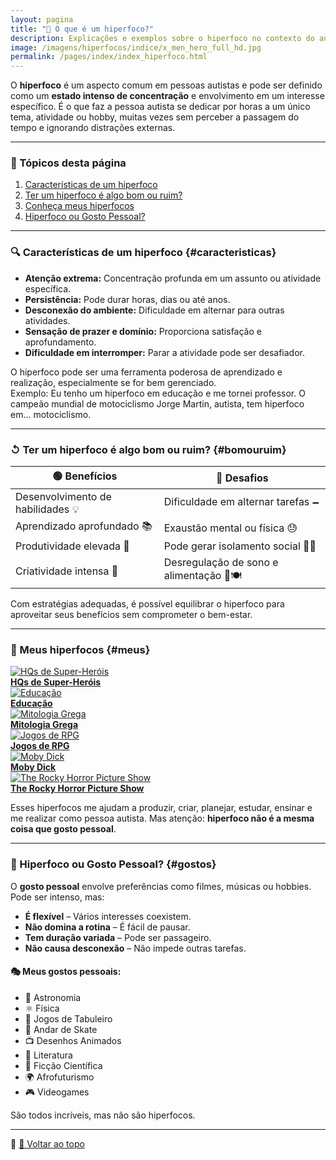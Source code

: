 ```yaml
---
layout: pagina
title: "🧠 O que é um hiperfoco?"
description: Explicações e exemplos sobre o hiperfoco no contexto do autismo.
image: /imagens/hiperfocos/indice/x_men_hero_full_hd.jpg
permalink: /pages/index/index_hiperfoco.html
---
```


O **hiperfoco** é um aspecto comum em pessoas autistas e pode ser definido como um **estado intenso de concentração** e envolvimento em um interesse específico. É o que faz a pessoa autista se dedicar por horas a um único tema, atividade ou hobby, muitas vezes sem perceber a passagem do tempo e ignorando distrações externas.

---

### 📌 Tópicos desta página

1. [Características de um hiperfoco](#caracteristicas)  
2. [Ter um hiperfoco é algo bom ou ruim?](#bomouruim)  
3. [Conheça meus hiperfocos](#meus)  
4. [Hiperfoco ou Gosto Pessoal?](#gostos)

---

### 🔍 Características de um hiperfoco {#caracteristicas}

- **Atenção extrema:** Concentração profunda em um assunto ou atividade específica.  
- **Persistência:** Pode durar horas, dias ou até anos.  
- **Desconexão do ambiente:** Dificuldade em alternar para outras atividades.  
- **Sensação de prazer e domínio:** Proporciona satisfação e aprofundamento.  
- **Dificuldade em interromper:** Parar a atividade pode ser desafiador.

O hiperfoco pode ser uma ferramenta poderosa de aprendizado e realização, especialmente se for bem gerenciado.  
Exemplo: Eu tenho um hiperfoco em educação e me tornei professor. O campeão mundial de motociclismo Jorge Martin, autista, tem hiperfoco em... motociclismo.

---

### ↺ Ter um hiperfoco é algo bom ou ruim? {#bomouruim}

| 🟢 **Benefícios**                   | 🔴 **Desafios**                                 |
|------------------------------------|------------------------------------------------|
| Desenvolvimento de habilidades 💡  | Dificuldade em alternar tarefas 🗕️             |
| Aprendizado aprofundado 📚         | Exaustão mental ou física 😓                   |
| Produtividade elevada 🚀           | Pode gerar isolamento social 🤝❌              |
| Criatividade intensa 🎨            | Desregulação de sono e alimentação 🛌🍽️       |

Com estratégias adequadas, é possível equilibrar o hiperfoco para aproveitar seus benefícios sem comprometer o bem-estar.

---

### 🎯 Meus hiperfocos {#meus}

<div class="grid grid-cols-1 sm:grid-cols-2 md:grid-cols-3 gap-8 justify-items-center px-4 py-8">

  <!-- HQs -->
  <div class="text-center">
    <a href="/pages/hiperfocos/quadrinhos/index_sh.html">
      <img src="/imagens/hiperfocos/indice/hqs.png" alt="HQs de Super-Heróis" title="HQs de Super-Heróis"
        class="w-full max-w-xs h-[300px] object-cover rounded shadow-md hover:scale-105 transition-transform duration-300">
    </a><br>
    <strong><a href="/pages/hiperfocos/quadrinhos/index_sh.html" class="text-blue-700 hover:underline">HQs de Super-Heróis</a></strong>
  </div>

  <!-- Educação -->
  <div class="text-center">
    <a href="/pages/hiperfocos/educacao/index_educacao.html">
      <img src="/imagens/hiperfocos/indice/educacao.png" alt="Educação" title="Educação"
        class="w-full max-w-xs h-[300px] object-cover rounded shadow-md hover:scale-105 transition-transform duration-300">
    </a><br>
    <strong><a href="/pages/hiperfocos/educacao/index_educacao.html" class="text-blue-700 hover:underline">Educação</a></strong>
  </div>

  <!-- Mitologia Grega -->
  <div class="text-center">
    <a href="/pages/hiperfocos/grecia/index_grecia.html">
      <img src="/imagens/hiperfocos/indice/mitologia.png" alt="Mitologia Grega" title="Mitologia Grega"
        class="w-full max-w-xs h-[300px] object-cover rounded shadow-md hover:scale-105 transition-transform duration-300">
    </a><br>
    <strong><a href="/pages/hiperfocos/grecia/index_grecia.html" class="text-blue-700 hover:underline">Mitologia Grega</a></strong>
  </div>

  <!-- RPG -->
  <div class="text-center">
    <a href="/pages/hiperfocos/rpg/index_rpg.html">
      <img src="/imagens/hiperfocos/indice/rpg.png" alt="Jogos de RPG" title="Jogos de RPG"
        class="w-full max-w-xs h-[300px] object-cover rounded shadow-md hover:scale-105 transition-transform duration-300">
    </a><br>
    <strong><a href="/pages/hiperfocos/rpg/index_rpg.html" class="text-blue-700 hover:underline">Jogos de RPG</a></strong>
  </div>

  <!-- Moby Dick -->
  <div class="text-center">
    <a href="/pages/hiperfocos/moby_dick/index_moby.html">
      <img src="/imagens/hiperfocos/indice/moby_dick.png" alt="Moby Dick" title="Moby Dick"
        class="w-full max-w-xs h-[300px] object-cover rounded shadow-md hover:scale-105 transition-transform duration-300">
    </a><br>
    <strong><a href="/pages/hiperfocos/moby_dick/index_moby.html" class="text-blue-700 hover:underline">Moby Dick</a></strong>
  </div>

  <!-- Rocky Horror -->
  <div class="text-center">
    <a href="/pages/hiperfocos/rockyhorror/index_rockyhorror.html">
      <img src="/imagens/hiperfocos/indice/rocky_horror.jpeg" alt="The Rocky Horror Picture Show" title="Rocky Horror"
        class="w-full max-w-xs h-[300px] object-cover rounded shadow-md hover:scale-105 transition-transform duration-300">
    </a><br>
    <strong><a href="/pages/hiperfocos/rockyhorror/index_rockyhorror.html" class="text-blue-700 hover:underline">The Rocky Horror Picture Show</a></strong>
  </div>

</div>

Esses hiperfocos me ajudam a produzir, criar, planejar, estudar, ensinar e me realizar como pessoa autista. Mas atenção: **hiperfoco não é a mesma coisa que gosto pessoal**.

---

### 🔎 Hiperfoco ou Gosto Pessoal? {#gostos}

O **gosto pessoal** envolve preferências como filmes, músicas ou hobbies. Pode ser intenso, mas:

- **É flexível** – Vários interesses coexistem.  
- **Não domina a rotina** – É fácil de pausar.  
- **Tem duração variada** – Pode ser passageiro.  
- **Não causa desconexão** – Não impede outras tarefas.

#### 🎭 Meus gostos pessoais:

- 🔭 Astronomia  
- ⚛️ Física  
- 🎲 Jogos de Tabuleiro  
- 🍹 Andar de Skate  
- 📺 Desenhos Animados  
- 📖 Literatura  
- 🚀 Ficção Científica  
- 🌍 Afrofuturismo  
- 🎮 Videogames

São todos incríveis, mas não são hiperfocos.

---

📌 [🔼 Voltar ao topo](#top)
